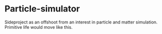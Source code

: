 # Particle-simulator
Sideproject as an offshoot from an interest in particle and matter simulation. Primitive life would move like this.
